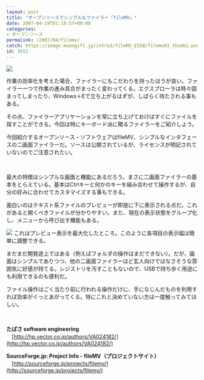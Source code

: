 ```yaml
---
layout: post
title: "オープンソースでシンプルなファイラー「fileMV」"
date: 2007-04-19T01:18:57+09:00
categories:
- オープンソース
permalink: /2007/04/filemv/
catch: https://image.moongift.jp/intro3/fileMV_E55B/filemv03_thumb1.png
id: 3552
---
```

[![](https://image.moongift.jp/intro3/fileMV_E55B/filemv02_thumb1.png)](https://image.moongift.jp/intro3/fileMV_E55B/filemv023.png)

 

作業の効率化を考えた場合、ファイラーにもこだわりを持ったほうが良い。ファイラー一つで作業の進み具合がまったく変わってくる。エクスプローラは時々固まってしまったり、Windows＋Eで立ち上がるはずが、しばらく待たされる事もある。

 

その点、ファイラーアプリケーションを常に立ち上げておけばすぐにファイルを探すことができる。今回は特にキーボード派に贈るファイラーをご紹介しよう。

 

今回紹介するオープンソース・ソフトウェアはfileMV、シンプルなインタフェースの二画面ファイラーだ。ソースは公開されているが、ライセンスが明記されていないのでご注意されたい。

 

&nbsp;

<!--more--> 

最大の特徴はシンプルな画面と機能にあるだろう。まさに二画面ファイラーの基本をとらえている。基本はCtrlキーと何かのキーを組み合わせて操作するが、自分の好みに合わせてカスタマイズする事もできる。

 

面白いのはテキスト系ファイルのプレビューが即座に下に表示される点だ。これがあると開くべきファイルが分かりやすい。また、現在の表示状態をグループ化し、メニューから呼び出す機能もある。

 

[![](https://image.moongift.jp/intro3/fileMV_E55B/filemv03_thumb1.png)](https://image.moongift.jp/intro3/fileMV_E55B/filemv033.png)&nbsp;これはプレビュー表示を最大化したところ。このように各項目の表示幅は簡単に調整できる。

 

まだまだ開発途上ではある（例えばフォルダの操作はまだできない）。だが、画面はシンプルでありつつ、他の二画面ファイラーほど玄人向けではなさそうな雰囲気に好感が持てる。レジストリを汚すこともないので、USBで持ち歩く用途にも利用できるのも便利だ。

 

ファイル操作はごく当たり前に行われる操作だけに、手になじんだものを利用すれば効率がぐっとあがってくる。特にこれと決めていない方は一度触ってみてほしい。

 

&nbsp;

 

**たばさ software engineering**  
　[http://hp.vector.co.jp/authors/VA024182/](http://hp.vector.co.jp/authors/VA024182/)

 

**SourceForge.jp: Project Info - fileMV（プロジェクトサイト）**  
　[http://sourceforge.jp/projects/filemv/](http://sourceforge.jp/projects/filemv/)

